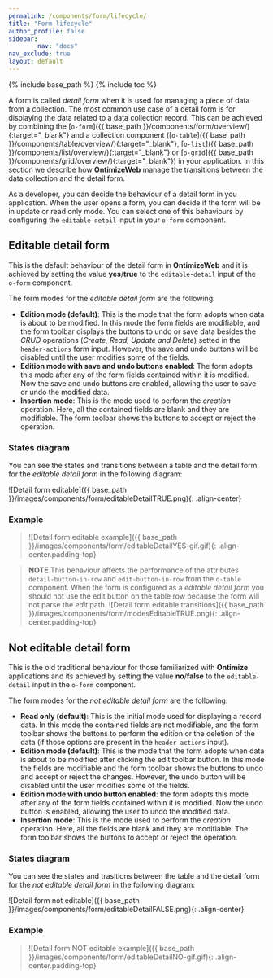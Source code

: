```yaml
---
permalink: /components/form/lifecycle/
title: "Form lifecycle"
author_profile: false
sidebar:
        nav: "docs"
nav_exclude: true
layout: default
---
```


{% include base_path %}
{% include toc %}

A form is called *detail form* when it is used for managing a piece of data from a collection. The most common use case of a detail form is for displaying the data related to a data collection record. This can be achieved by combining the [`o-form`]({{ base_path }}/components/form/overview/){:target="_blank"} and a collection component ([`o-table`]({{ base_path }}/components/table/overview/){:target="_blank"}, [`o-list`]({{ base_path }}/components/list/overview/){:target="_blank"} or [`o-grid`]({{ base_path }}/components/grid/overview/){:target="_blank"}) in your application. In this section we describe how **OntimizeWeb** manage the transitions between the data collection and the detail form.

As a developer, you can decide the behaviour of a detail form in you application. When the user opens a form, you can decide if the form will be in update or read only mode. You can select one of this behaviours by configuring the `editable-detail` input in your `o-form` component.

## Editable detail form

This is the default behaviour of the detail form in **OntimizeWeb** and it is achieved by setting the value **yes**/**true** to the `editable-detail` input of the `o-form` component.

The form modes for the *editable detail form* are the following:

* **Edition mode (default)**: This is the mode that the form adopts when data is about to be modified. In this mode the form fields are modifiable, and the form toolbar displays the buttons to undo or save data besides the *CRUD* operations (*Create, Read, Update and Delete*) setted in the `header-actions` form input. However, the save and undo buttons will be disabled until the user modifies some of the fields.
* **Edition mode with save and undo buttons enabled**: The form adopts this mode after any of the form fields contained within it is modified. Now the save and undo buttons are enabled, allowing the user to save or undo the modified data.
* **Insertion mode**: This is the mode used to perform the *creation* operation. Here, all the contained fields are blank and they are modifiable. The form toolbar shows the buttons to accept or reject the operation.

### States diagram

You can see the states and transitions between a table and the detail form for the *editable detail form* in the following diagram:

![Detail form editable]({{ base_path }}/images/components/form/editableDetailTRUE.png){: .align-center}

### Example

>![Detail form editable example]({{ base_path }}/images/components/form/editableDetailYES-gif.gif){: .align-center.padding-top}


>**NOTE** This behaviour affects the performance of the attributes `detail-button-in-row` and `edit-button-in-row` from the `o-table` component. When the form is configured as a *editable detail form* you should not use the edit button on the table row because the form will not parse the *edit* path.
>![Detail form editable transitions]({{ base_path }}/images/components/form/modesEditableTRUE.png){: .align-center.padding-top}

## Not editable detail form

This is the old traditional behaviour for those familiarized with **Ontimize** applications and its achieved by setting the value **no**/**false** to the `editable-detail` input in the `o-form` component.

The form modes for the *not editable detail form* are the following:

* **Read only (default)**: This is the initial mode used for displaying a record data. In this mode the contained fields are not modifiable, and the form toolbar shows the buttons to perform the edition or the deletion of the data (if those options are present in the `header-actions` input).
* **Edition mode (default)**: This is the mode that the form adopts when data is about to be modified after clicking the edit toolbar button. In this mode the fields are modifiable and the form toolbar shows the buttons to undo and accept or reject the changes. However, the undo button will be disabled until the user modifies some of the fields.
* **Edition mode with undo button enabled**: the form adopts this mode after any of the form fields contained within it is modified. Now the undo button is enabled, allowing the user to undo the modified data.
* **Insertion mode**: This is the mode used to perform the *creation* operation. Here, all the fields are blank and they are modifiable. The form toolbar shows the buttons to accept or reject the operation.

### States diagram

You can see the states and trasitions between the table and the detail form for the *not editable detail form* in the following diagram:

![Detail form not editable]({{ base_path }}/images/components/form/editableDetailFALSE.png){: .align-center}

### Example

>![Detail form NOT editable example]({{ base_path }}/images/components/form/editableDetailNO-gif.gif){: .align-center.padding-top}
